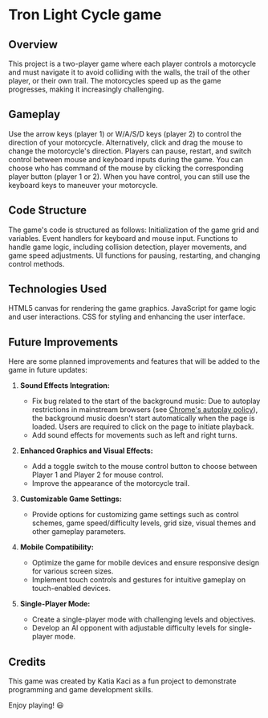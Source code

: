 # Tron Light Cycle game

## Overview
This project is a two-player game where each player controls a motorcycle and must navigate it to avoid colliding with the walls, the trail of the other player, or their own trail. The motorcycles speed up as the game progresses, making it increasingly challenging.

## Gameplay
Use the arrow keys (player 1) or W/A/S/D keys (player 2) to control the direction of your motorcycle.
Alternatively, click and drag the mouse to change the motorcycle's direction.
Players can pause, restart, and switch control between mouse and keyboard inputs during the game. You can choose who has command of the mouse by clicking the corresponding player button (player 1 or 2). When you have control, you can still use the keyboard keys to maneuver your motorcycle.

## Code Structure
The game's code is structured as follows:
Initialization of the game grid and variables.
Event handlers for keyboard and mouse input.
Functions to handle game logic, including collision detection, player movements, and game speed adjustments.
UI functions for pausing, restarting, and changing control methods.

## Technologies Used
HTML5 canvas for rendering the game graphics.
JavaScript for game logic and user interactions.
CSS for styling and enhancing the user interface.

## Future Improvements

Here are some planned improvements and features that will be added to the game in future updates:

1. **Sound Effects Integration:**
   - Fix bug related to the start of the background music: Due to autoplay restrictions in mainstream browsers (see [Chrome's autoplay policy](https://developer.chrome.com/blog/autoplay)), the background music doesn't start automatically when the page is loaded. Users are required to click on the page to initiate playback.
   - Add sound effects for movements such as left and right turns.

2. **Enhanced Graphics and Visual Effects:**
   - Add a toggle switch to the mouse control button to choose between Player 1 and Player 2 for mouse control.
   - Improve the appearance of the motorcycle trail.

3. **Customizable Game Settings:**
   - Provide options for customizing game settings such as control schemes, game speed/difficulty levels,  grid size, visual themes and other gameplay parameters.

4. **Mobile Compatibility:**
   - Optimize the game for mobile devices and ensure responsive design for various screen sizes.
   - Implement touch controls and gestures for intuitive gameplay on touch-enabled devices.

5. **Single-Player Mode:**
   - Create a single-player mode with challenging levels and objectives.
   - Develop an AI opponent with adjustable difficulty levels for single-player mode.

## Credits
This game was created by Katia Kaci as a fun project to demonstrate programming and game development skills.

Enjoy playing! 😃
